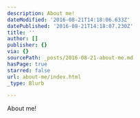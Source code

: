 ```yaml
---
description: About me!
dateModified: '2016-08-21T14:18:06.633Z'
datePublished: '2016-08-21T14:18:07.230Z'
title: ''
author: []
publisher: {}
via: {}
sourcePath: _posts/2016-08-21-about-me.md
hasPage: true
starred: false
url: about-me/index.html
_type: Blurb

---
```

About me!
